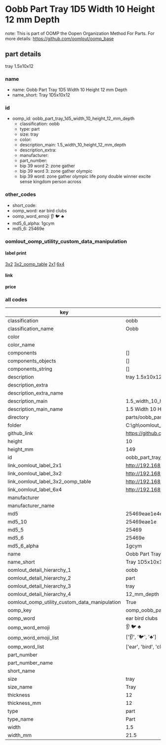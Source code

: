 # Oobb Part Tray 1D5 Width 10 Height 12 mm Depth  

note: This is part of OOMP the Oopen Organization Method For Parts. For more details: https://github.com/oomlout/oomp_base

##  part details
  



tray 1.5x10x12



### name
* name: Oobb Part Tray 1D5 Width 10 Height 12 mm Depth
* name_short: Tray 1D5x10x12 
### id
* oomp_id: oobb_part_tray_1d5_width_10_height_12_mm_depth
  * classification: oobb
  * type: part
  * size: tray
  * color: 
  * description_main: 1.5_width_10_height_12_mm_depth
  * description_extra: 
  * manufacturer: 
  * part_number: 
  * bip 39 word 2: zone gather
  * bip 39 word 3: zone gather olympic
  * bip 39 word: zone gather olympic life pony double winner excite sense kingdom person across

### other_codes
* short_code: 
* oomp_word: ear bird clubs
* oomp_word_emoji :ear: :bird: :clubs:
* md5_6_alpha: 1gcym
* md5_6: 25469e






### oomlout_oomp_utility_custom_data_manipulation
#### label print
[3x2](http://192.168.1.245:1112/?label=oomp%201gcym)
[3x2_oomp_table](http://192.168.1.108:1112/?label=oomp%201gcym)
[2x1](http://192.168.1.242:1112/?label=oomp%201gcym)
[6x4](http://192.168.1.55:1112/?label=oomp%201gcym)    

#### link

                              

#### price







### all codes 
| key | value |  
| --- | --- |  
| classification | oobb |  
| classification_name | Oobb |  
| color |  |  
| color_name |  |  
| components | [] |  
| components_objects | [] |  
| components_string | [] |  
| description | tray 1.5x10x12 |  
| description_extra |  |  
| description_extra_name |  |  
| description_main | 1.5_width_10_height_12_mm_depth |  
| description_main_name | 1.5 Width 10 Height 12 mm Depth |  
| directory | parts/oobb_part_tray_1d5_width_10_height_12_mm_depth |  
| folder | C:\gh\oomlout_oobb_version_4_generated_parts\parts\oobb_part_tray_1d5_width_10_height_12_mm_depth |  
| github_link | https://github.com/oomlout/oomlout_oomp_part_src/tree/main/parts/oobb_part_tray_1d5_width_10_height_12_mm_depth |  
| height | 10 |  
| height_mm | 149 |  
| id | oobb_part_tray_1d5_width_10_height_12_mm_depth |  
| link_oomlout_label_2x1 | http://192.168.1.242:1112/?label=oomp%201gcym |  
| link_oomlout_label_3x2 | http://192.168.1.245:1112/?label=oomp%201gcym |  
| link_oomlout_label_3x2_oomp_table | http://192.168.1.108:1112/?label=oomp%201gcym |  
| link_oomlout_label_6x4 | http://192.168.1.55:1112/?label=oomp%201gcym |  
| manufacturer |  |  
| manufacturer_name |  |  
| md5 | 25469eae1e4edf7d06d3f81534981ffe |  
| md5_10 | 25469eae1e |  
| md5_5 | 25469 |  
| md5_6 | 25469e |  
| md5_6_alpha | 1gcym |  
| name | Oobb Part Tray 1D5 Width 10 Height 12 mm Depth |  
| name_short | Tray 1D5x10x12  |  
| oomlout_detail_hierarchy_1 | oobb |  
| oomlout_detail_hierarchy_2 | part |  
| oomlout_detail_hierarchy_3 | tray |  
| oomlout_detail_hierarchy_4 | 12_mm_depth |  
| oomlout_oomp_utility_custom_data_manipulation | True |  
| oomp_key | oomp_oobb_part_tray_1d5_width_10_height_12_mm_depth |  
| oomp_word | ear bird clubs |  
| oomp_word_emoji | :ear: :bird: :clubs: |  
| oomp_word_emoji_list | [':ear:', ':bird:', ':clubs:'] |  
| oomp_word_list | ['ear', 'bird', 'clubs'] |  
| part_number |  |  
| part_number_name |  |  
| short_name |  |  
| size | tray |  
| size_name | Tray |  
| thickness | 12 |  
| thickness_mm | 12 |  
| type | part |  
| type_name | Part |  
| width | 1.5 |  
| width_mm | 21.5 |  
